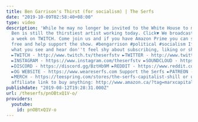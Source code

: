 ```yaml
---
title: Ben Garrison's Thirst (for socialism) | The Serfs
date: "2019-10-09T02:58:40+08:00"
type: video
description: 'While he may no longer be invited to the White House to meet his daddy,
  Ben is still the thirstiest artist working today. Click▼ We broadcast live 4 days
  a week on TWITCH. Come join us and if you have Amazon Prime you can subscribe for
  free and help support the show. #bengarrison #political #socialism If you enjoy
  what you see and hear don''t feel shy about subscribing, liking or sharing our channel.
  ►TWITCH - http://www.twitch.tv/theserfstv ►TWITTER - http://www.twitter.com/theserfstv
  ►INSTAGRAM - https://www.instagram.com/theserfstv ►SOUNDCLOUD - https://soundcloud.com/theserfstv
  ►DISCORD - https://discord.gg/BztHb9M ►REDDIT - https://www.reddit.com/r/theserfstv
  ►OG WEBSITE - https://www.weareserfs.com Support the Serfs ►PATREON - http://www.patreon.com/theserfs
  ►MERCH - https://teespring.com/stores/the-serfs-capitalist-shill or use The Serfs
  affiliate link to buy anything: http://www.amazon.ca/?tag=marxcapital-20'
publishdate: "2019-08-12T19:28:31.000Z"
url: /theserfs/pnOBtxQ1V-o/
providers:
  youtube:
    id: pnOBtxQ1V-o
---
```

